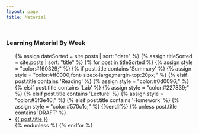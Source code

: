 ```yaml
---
layout: page
title: Material 

---
```


### Learning Material By Week




<ul>
	{% assign dateSorted =  site.posts | sort: "date" %}
	{% assign titleSorted = site.posts  | sort: "title" %}
  {% for post in titleSorted %}
	{% assign style = "color:#160329;" %}
	{% if post.title contains 'Summary' %}
		{% assign style = "color:#ff0000;font-size:x-large;margin-top:20px;" %}
	{% elsif  post.title contains 'Reading' %}
		{% assign style = "color:#0d0096;" %}
	{% elsif  post.title contains 'Lab' %}
		{% assign style = "color:#227839;" %}
	{% elsif  post.title contains 'Lecture' %}
		{% assign style = "color:#3f3e40;" %}
	{% elsif  post.title contains 'Homework' %}
		{% assign style = "color:#570c1c;" %}
	{%endif%}
{% unless  post.title contains 'DRAFT' %}
	<li style="{{style}}" >
	      <a href="{{ post.url | prepend:site.baseurl}}" style="{{style}}">{{ post.title }}</a>
	</li>
  {% endunless %}
  {% endfor %}
</ul>







